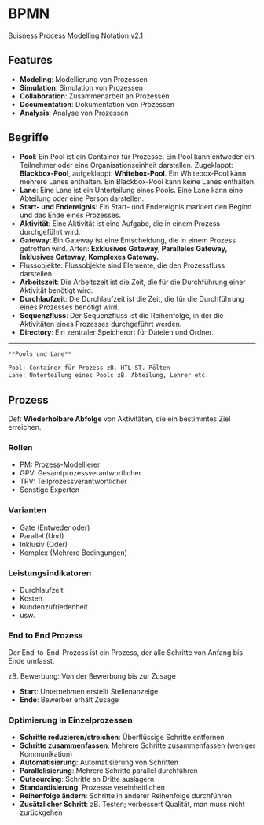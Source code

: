 # BPMN

Buisness Process Modelling Notation v2.1

## Features

- **Modeling**: Modellierung von Prozessen
- **Simulation**: Simulation von Prozessen
- **Collaboration**: Zusammenarbeit an Prozessen
- **Documentation**: Dokumentation von Prozessen
- **Analysis**: Analyse von Prozessen

## Begriffe

- **Pool**: Ein Pool ist ein Container für Prozesse. Ein Pool kann entweder ein Teilnehmer oder eine Organisationseinheit darstellen. Zugeklappt: **Blackbox-Pool**, aufgeklappt: **Whitebox-Pool**. Ein Whitebox-Pool kann mehrere Lanes enthalten. Ein Blackbox-Pool kann keine Lanes enthalten.
- **Lane**: Eine Lane ist ein Unterteilung eines Pools. Eine Lane kann eine Abteilung oder eine Person darstellen.
- **Start- und Endereignis**: Ein Start- und Endereignis markiert den Beginn und das Ende eines Prozesses.
- **Aktivität**: Eine Aktivität ist eine Aufgabe, die in einem Prozess durchgeführt wird.
- **Gateway**: Ein Gateway ist eine Entscheidung, die in einem Prozess getroffen wird. Arten: **Exklusives Gateway, Paralleles Gateway, Inklusives Gateway, Komplexes Gateway.**
- Flussobjekte: Flussobjekte sind Elemente, die den Prozessfluss darstellen.
- **Arbeitszeit**: Die Arbeitszeit ist die Zeit, die für die Durchführung einer Aktivität benötigt wird.
- **Durchlaufzeit**: Die Durchlaufzeit ist die Zeit, die für die Durchführung eines Prozesses benötigt wird.
- **Sequenzfluss**: Der Sequenzfluss ist die Reihenfolge, in der die Aktivitäten eines Prozesses durchgeführt werden.
- **Directory**: Ein zentraler Speicherort für Dateien und Ordner.

---

```markdown
**Pools und Lane**

Pool: Container für Prozess zB. HTL ST. Pölten
Lane: Unterteilung eines Pools zB. Abteilung, Lehrer etc.
```

## Prozess

Def: **Wiederholbare Abfolge** von Aktivitäten, die ein bestimmtes Ziel erreichen.

### Rollen

- PM: Prozess-Modellierer
- GPV: Gesamtprozessverantwortlicher
- TPV: Teilprozessverantwortlicher
- Sonstige Experten

### Varianten

- Gate (Entweder oder)
- Parallel (Und)
- Inklusiv (Oder)
- Komplex (Mehrere Bedingungen)

### Leistungsindikatoren

- Durchlaufzeit
- Kosten
- Kundenzufriedenheit
- usw.

### End to End Prozess

Der End-to-End-Prozess ist ein Prozess, der alle Schritte von Anfang bis Ende umfasst.

zB. Bewerbung: Von der Bewerbung bis zur Zusage

- **Start**: Unternehmen erstellt Stellenanzeige
- **Ende**: Bewerber erhält Zusage

### Optimierung in Einzelprozessen

- **Schritte reduzieren/streichen**: Überflüssige Schritte entfernen
- **Schritte zusammenfassen**: Mehrere Schritte zusammenfassen (weniger Kommunikation)
- **Automatisierung**: Automatisierung von Schritten
- **Parallelisierung**: Mehrere Schritte parallel durchführen
- **Outsourcing**: Schritte an Dritte auslagern
- **Standardisierung**: Prozesse vereinheitlichen
- **Reihenfolge ändern**: Schritte in anderer Reihenfolge durchführen
- **Zusätzlicher Schritt**: zB. Testen; verbessert Qualität, man muss nicht zurückgehen
